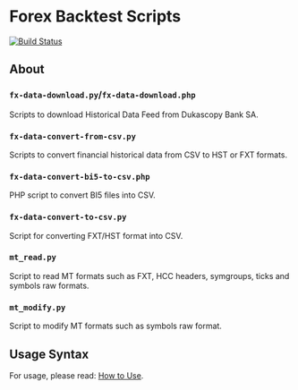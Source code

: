 # Forex Backtest Scripts

[![Build Status][build-status-img]][build-status-link]

## About

### `fx-data-download.py`/`fx-data-download.php`

Scripts to download Historical Data Feed from Dukascopy Bank SA.

### `fx-data-convert-from-csv.py`

Scripts to convert financial historical data from CSV to HST or FXT formats.

### `fx-data-convert-bi5-to-csv.php`

PHP script to convert BI5 files into CSV.

### `fx-data-convert-to-csv.py`

Script for converting FXT/HST format into CSV.

### `mt_read.py`

Script to read MT formats such as FXT, HCC headers, symgroups, ticks and symbols raw formats.

### `mt_modify.py`

Script to modify MT formats such as symbols raw format.

## Usage Syntax

For usage, please read: [How to Use][wiki-usage].

<!-- Named links -->

[wiki-usage]: https://github.com/FX31337/FX-BT-Scripts/wiki/How-to-Use
[build-status-link]: https://travis-ci.org/FX31337/FX-BT-Scripts
[build-status-img]: https://api.travis-ci.org/FX31337/FX-BT-Scripts.svg?branch=master
